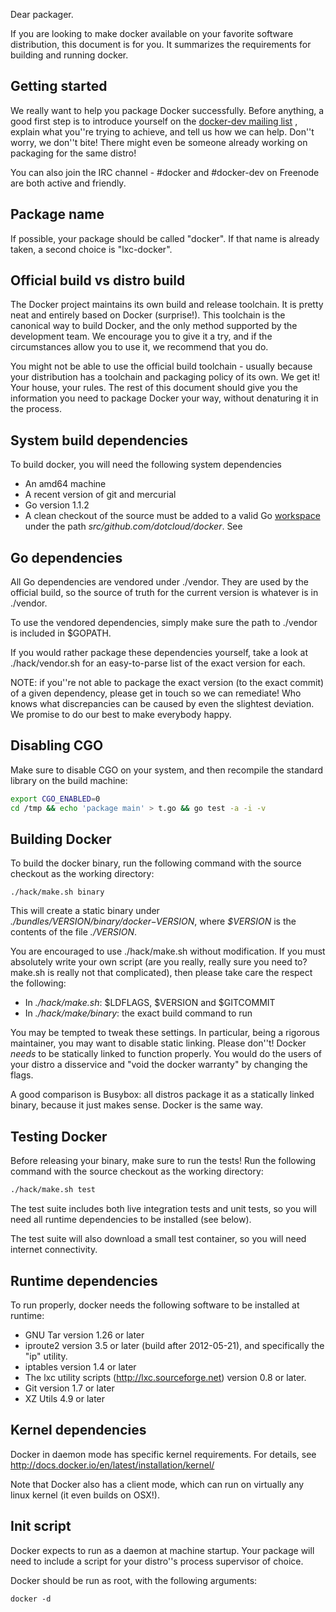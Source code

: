 Dear packager.

If you are looking to make docker available on your favorite software distribution,
this document is for you. It summarizes the requirements for building and running
docker.

## Getting started

We really want to help you package Docker successfully. Before anything, a good first step
is to introduce yourself on the [docker-dev mailing list](https://groups.google.com/forum/?fromgroups#!forum/docker-dev)
, explain what you''re trying to achieve, and tell us how we can help. Don''t worry, we don''t bite!
There might even be someone already working on packaging for the same distro!

You can also join the IRC channel - #docker and #docker-dev on Freenode are both active and friendly.

## Package name

If possible, your package should be called "docker". If that name is already taken, a second
choice is "lxc-docker".

## Official build vs distro build

The Docker project maintains its own build and release toolchain. It is pretty neat and entirely
based on Docker (surprise!). This toolchain is the canonical way to build Docker, and the only
method supported by the development team. We encourage you to give it a try, and if the circumstances
allow you to use it, we recommend that you do.

You might not be able to use the official build toolchain - usually because your distribution has a
toolchain and packaging policy of its own. We get it! Your house, your rules. The rest of this document
should give you the information you need to package Docker your way, without denaturing it in
the process.

## System build dependencies

To build docker, you will need the following system dependencies

* An amd64 machine
* A recent version of git and mercurial
* Go version 1.1.2
* A clean checkout of the source must be added to a valid Go [workspace](http://golang.org/doc/code.html#Workspaces)
under the path *src/github.com/dotcloud/docker*. See 


## Go dependencies

All Go dependencies are vendored under ./vendor. They are used by the official build,
so the source of truth for the current version is whatever is in ./vendor.

To use the vendored dependencies, simply make sure the path to ./vendor is included in $GOPATH.

If you would rather package these dependencies yourself, take a look at ./hack/vendor.sh for an
easy-to-parse list of the exact version for each.

NOTE: if you''re not able to package the exact version (to the exact commit) of a given dependency,
please get in touch so we can remediate! Who knows what discrepancies can be caused by even the
slightest deviation. We promise to do our best to make everybody happy.


## Disabling CGO

Make sure to disable CGO on your system, and then recompile the standard library on the build
machine:

```bash
export CGO_ENABLED=0
cd /tmp && echo 'package main' > t.go && go test -a -i -v
```

## Building Docker

To build the docker binary, run the following command with the source checkout as the
working directory:

```
./hack/make.sh binary
```

This will create a static binary under *./bundles/$VERSION/binary/docker-$VERSION*, where
*$VERSION* is the contents of the file *./VERSION*.

You are encouraged to use ./hack/make.sh without modification. If you must absolutely write
your own script (are you really, really sure you need to? make.sh is really not that complicated),
then please take care the respect the following:

* In *./hack/make.sh*: $LDFLAGS, $VERSION and $GITCOMMIT
* In *./hack/make/binary*: the exact build command to run

You may be tempted to tweak these settings. In particular, being a rigorous maintainer, you may want
to disable static linking. Please don''t! Docker *needs* to be statically linked to function properly.
You would do the users of your distro a disservice and "void the docker warranty" by changing the flags.

A good comparison is Busybox: all distros package it as a statically linked binary, because it just
makes sense. Docker is the same way.

## Testing Docker

Before releasing your binary, make sure to run the tests! Run the following command with the source
checkout as the working directory:

```bash
./hack/make.sh test
```

The test suite includes both live integration tests and unit tests, so you will need all runtime
dependencies to be installed (see below).

The test suite will also download a small test container, so you will need internet connectivity.


## Runtime dependencies

To run properly, docker needs the following software to be installed at runtime:

* GNU Tar version 1.26 or later
* iproute2 version 3.5 or later (build after 2012-05-21), and specifically the "ip" utility.
* iptables version 1.4 or later
* The lxc utility scripts (http://lxc.sourceforge.net) version 0.8 or later.
* Git version 1.7 or later 
* XZ Utils 4.9 or later

## Kernel dependencies

Docker in daemon mode has specific kernel requirements. For details, see
http://docs.docker.io/en/latest/installation/kernel/

Note that Docker also has a client mode, which can run on virtually any linux kernel (it even builds
on OSX!).

## Init script

Docker expects to run as a daemon at machine startup. Your package will need to include a script
for your distro''s process supervisor of choice.

Docker should be run as root, with the following arguments:

```
docker -d
```
